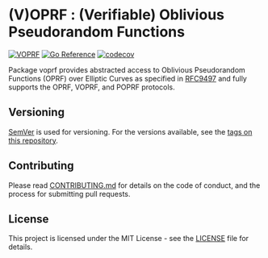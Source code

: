 # (V)OPRF : (Verifiable) Oblivious Pseudorandom Functions

[![VOPRF](https://github.com/bytemare/voprf/actions/workflows/ci.yml/badge.svg?branch=)](https://github.com/bytemare/voprf/actions/workflows/ci.yml)
[![Go Reference](https://pkg.go.dev/badge/github.com/bytemare/voprf.svg)](https://pkg.go.dev/github.com/bytemare/voprf)
[![codecov](https://codecov.io/gh/bytemare/voprf/branch/main/graph/badge.svg?token=5bQfB0OctA)](https://codecov.io/gh/bytemare/voprf)

Package voprf provides abstracted access to Oblivious Pseudorandom Functions (OPRF) over Elliptic Curves as specified in
[RFC9497](https://datatracker.ietf.org/doc/rfc9497) and fully supports the OPRF, VOPRF, and POPRF protocols.

## Versioning

[SemVer](http://semver.org) is used for versioning. For the versions available, see the [tags on this repository](https://github.com/bytemare/voprf/tags).

## Contributing

Please read [CONTRIBUTING.md](.github/CONTRIBUTING.md) for details on the code of conduct, and the process for submitting pull requests.

## License

This project is licensed under the MIT License - see the [LICENSE](LICENSE) file for details.
